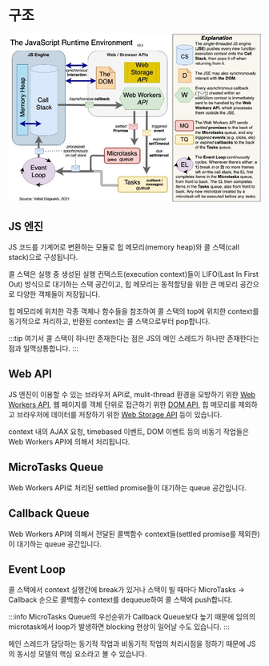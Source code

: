# 구조

![브라우저 런타임 구조](../image/js_runtime_environment.jpg)

## JS 엔진

JS 코드를 기계어로 변환하는 모듈로 힙 메모리(memory heap)와 콜 스택(call stack)으로 구성됩니다.

콜 스택은 실행 중 생성된 실행 컨택스트(execution context)들이 LIFO(Last In First Out) 방식으로 대기하는 스택 공간이고, 힙 메모리는 동적할당을 위한 큰 메모리 공간으로 다양한 객체들이 저장됩니다.

힙 메모리에 위치한 각종 객체나 함수들을 참조하여 콜 스택의 top에 위치한 context를 동기적으로 처리하고, 반환된 context는 콜 스택으로부터 pop합니다.

:::tip
여기서 콜 스택이 하나만 존재한다는 점은 JS의 메인 스레드가 하나만 존재한다는 점과 일맥상통합니다.
:::

## Web API

JS 엔진이 이용할 수 있는 브라우저 API로, mulit-thread 환경을 모방하기 위한 [Web Workers API](https://developer.mozilla.org/en-US/docs/Web/API/Web_Workers_API), 웹 페이지를 객체 단위로 접근하기 위한 [DOM API](../web_api/dom.md), 힙 메모리를 제외하고 브라우저에 데이터를 저장하기 위한 [Web Storage API](../storage/web_storage.md) 등이 있습니다.

context 내의 AJAX 요청, timebased 이벤트, DOM 이벤트 등의 비동기 작업들은 Web Workers API에 의해서 처리됩니다.

## MicroTasks Queue

Web Workers API로 처리된 settled promise들이 대기하는 queue 공간입니다.

## Callback Queue

Web Workers API에 의해서 전달된 콜백함수 context들(settled promise를 제외한)이 대기하는 queue 공간입니다.

## Event Loop

콜 스택에서 context 실행간에 break가 있거나 스택이 빌 때마다 MicroTasks -> Callback 순으로 콜백함수 context를 dequeue하여 콜 스택에 push합니다.

:::info
MicroTasks Queue의 우선순위가 Callback Queue보다 높기 때문에 임의의 microtask에서 loop가 발생하면 blocking 현상이 일어날 수도 있습니다.
:::

메인 스레드가 담당하는 동기적 작업과 비동기적 작업의 처리시점을 정하기 때문에 JS의 동시성 모델의 핵심 요소라고 볼 수 있습니다.
